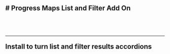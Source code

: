 <h2># Progress Maps List and Filter Add On<h2><br>
<hr>
<p>Install to turn list and filter results accordions</p>

